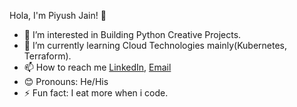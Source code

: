 Hola, I'm Piyush Jain! 👋 
- 👀 I’m interested in Building Python Creative Projects.
- 🌱 I’m currently learning Cloud Technologies mainly(Kubernetes, Terraform).
- 📫 How to reach me [LinkedIn](https://www.linkedin.com/in/piyush-jain-581384180/), [Email](mailto:piyushjain7024@gmail.com)
- 😊 Pronouns: He/His
- ⚡️ Fun fact: I eat more when i code. 
